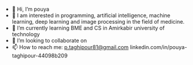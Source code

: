 - 👋 Hi, I’m pouya
- 👀 I am interested in programming, artificial intelligence, machine learning, deep learning and image processing in the field of medicine.
- 🌱 I’m currently learning BME and CS in Amirkabir university of technology
- 💞️ I’m looking to collaborate on 
- 📫 How to reach me: p.taghipour81@gmail.com
                      linkedin.com/in/pouya-taghipour-44098b209

<!---
Pouya-Ta/Pouya-Ta is a ✨ special ✨ repository because its `README.md` (this file) appears on your GitHub profile.
You can click the Preview link to take a look at your changes.
--->
